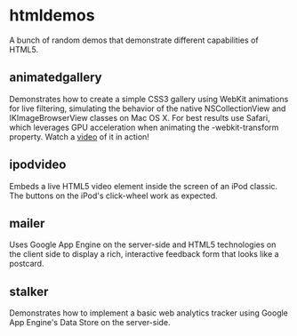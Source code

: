 htmldemos
=========

A bunch of random demos that demonstrate different capabilities of HTML5.

animatedgallery
----------------

Demonstrates how to create a simple CSS3 gallery using WebKit animations for live filtering, simulating the behavior of the native NSCollectionView and IKImageBrowserView classes on Mac OS X. For best results use Safari, which leverages GPU acceleration when animating the -webkit-transform property. Watch a [video](http://vimeo.com/13605436) of it in action!

ipodvideo
---------

Embeds a live HTML5 video element inside the screen of an iPod classic. The buttons on the iPod's click-wheel work as expected.

mailer
------

Uses Google App Engine on the server-side and HTML5 technologies on the client side to display a rich, interactive feedback form that looks like a postcard.

stalker
-------

Demonstrates how to implement a basic web analytics tracker using Google App Engine's Data Store on the server-side.
